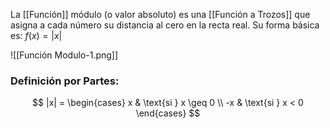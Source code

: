 La [[Función]] módulo (o valor absoluto) es una [[Función a Trozos]] que asigna a cada número su distancia al cero en la recta real. Su forma básica es: $f(x) = |x|$

![[Función Modulo-1.png]]
### Definición por Partes:
$$
|x| = 
\begin{cases} 
x & \text{si } x \geq 0 \\
-x & \text{si } x < 0 
\end{cases}
$$

